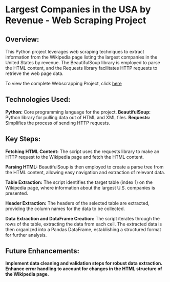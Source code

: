 # Largest Companies in the USA by Revenue - Web Scraping Project
## Overview:

This Python project leverages web scraping techniques to extract information from the Wikipedia page listing the largest companies in the United States by revenue. The BeautifulSoup library is employed to parse the HTML content, and the Requests library facilitates HTTP requests to retrieve the web page data.

To view the complete Webscrapping Project, click [here](https://github.com/Ani-Gomes3003/WebscrappingProjects/blob/main/Web%20Scrapping%20website%20.ipynb)

## Technologies Used:

**Python:** Core programming language for the project.
**BeautifulSoup:** Python library for pulling data out of HTML and XML files.
**Requests:** Simplifies the process of sending HTTP requests.

## Key Steps:

**Fetching HTML Content:**
The script uses the requests library to make an HTTP request to the Wikipedia page and fetch the HTML content.

**Parsing HTML:**
BeautifulSoup is then employed to create a parse tree from the HTML content, allowing easy navigation and extraction of relevant data.

**Table Extraction:**
The script identifies the target table (index 1) on the Wikipedia page, where information about the largest U.S. companies is presented.

**Header Extraction:**
The headers of the selected table are extracted, providing the column names for the data to be collected.

**Data Extraction and DataFrame Creation:**
The script iterates through the rows of the table, extracting the data from each cell. The extracted data is then organized into a Pandas DataFrame, establishing a structured format for further analysis.

## Future Enhancements:

**Implement data cleaning and validation steps for robust data extraction.**
**Enhance error handling to account for changes in the HTML structure of the Wikipedia page.**

